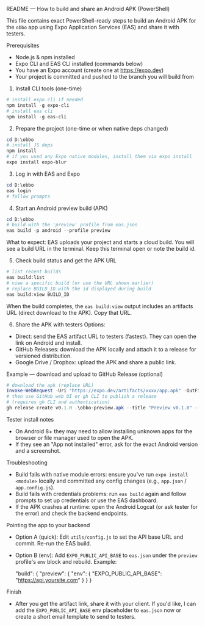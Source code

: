 README — How to build and share an Android APK (PowerShell)

This file contains exact PowerShell-ready steps to build an Android APK for the `obbo` app using Expo Application Services (EAS) and share it with testers.

Prerequisites
- Node.js & npm installed
- Expo CLI and EAS CLI installed (commands below)
- You have an Expo account (create one at https://expo.dev)
- Your project is committed and pushed to the branch you will build from

1) Install CLI tools (one-time)

```powershell
# install expo cli if needed
npm install -g expo-cli
# install eas cli
npm install -g eas-cli
```

2) Prepare the project (one-time or when native deps changed)

```powershell
cd D:\obbo
# install JS deps
npm install
# if you used any Expo native modules, install them via expo install
expo install expo-blur
```

3) Log in with EAS and Expo

```powershell
cd D:\obbo
eas login
# follow prompts
```

4) Start an Android preview build (APK)

```powershell
cd D:\obbo
# build with the 'preview' profile from eas.json
eas build -p android --profile preview
```
What to expect: EAS uploads your project and starts a cloud build. You will see a build URL in the terminal. Keep this terminal open or note the build id.

5) Check build status and get the APK URL

```powershell
# list recent builds
eas build:list
# view a specific build (or use the URL shown earlier)
# replace BUILD_ID with the id displayed during build
eas build:view BUILD_ID
```
When the build completes, the `eas build:view` output includes an artifacts URL (direct download to the APK). Copy that URL.

6) Share the APK with testers
Options:

- Direct: send the EAS artifact URL to testers (fastest). They can open the link on Android and install.
- GitHub Releases: download the APK locally and attach it to a release for versioned distribution.
- Google Drive / Dropbox: upload the APK and share a public link.

Example — download and upload to GitHub Release (optional)

```powershell
# download the apk (replace URL)
Invoke-WebRequest -Uri "https://expo.dev/artifacts/xxxx/app.apk" -OutFile ".\obbo-preview.apk"
# then use GitHub web UI or gh CLI to publish a release
# (requires gh CLI and authentication)
gh release create v0.1.0 .\obbo-preview.apk --title "Preview v0.1.0" --notes "Preview APK for testers"
```

Tester install notes
- On Android 8+ they may need to allow installing unknown apps for the browser or file manager used to open the APK.
- If they see an "App not installed" error, ask for the exact Android version and a screenshot.

Troubleshooting
- Build fails with native module errors: ensure you've run `expo install <module>` locally and committed any config changes (e.g., `app.json` / `app.config.js`).
- Build fails with credentials problems: run `eas build` again and follow prompts to set up credentials or use the EAS dashboard.
- If the APK crashes at runtime: open the Android Logcat (or ask tester for the error) and check the backend endpoints.

Pointing the app to your backend
- Option A (quick): Edit `utils/config.js` to set the API base URL and commit. Re-run the EAS build.
- Option B (env): Add `EXPO_PUBLIC_API_BASE` to `eas.json` under the `preview` profile's `env` block and rebuild. Example:

  "build": {
    "preview": {
      "env": {
        "EXPO_PUBLIC_API_BASE": "https://api.yoursite.com"
      }
    }
  }

Finish
- After you get the artifact link, share it with your client. If you'd like, I can add the `EXPO_PUBLIC_API_BASE` env placeholder to `eas.json` now or create a short email template to send to testers.
